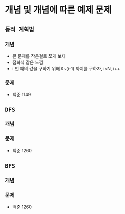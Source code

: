 # 개념 및 개념에 따른 예제 문제

## `동적 계획법`

### 개념

- 큰 문제를 작은걸로 쪼개 보자
- 점화식 같은 느낌
- i 번 째의 값을 구하기 위해 0~(i-1) 까지를 구하자, i<N, i++

### 문제

- 백준 1149

## `DFS`

### 개념

### 문제

- 백준 1260

## `BFS`

### 개념

### 문제

- 백준 1260

